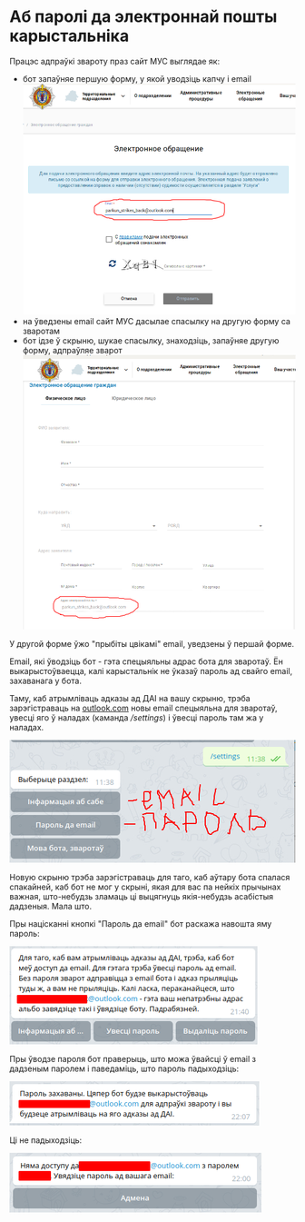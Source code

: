 # Аб паролі да электроннай пошты карыстальніка

Працэс адпраўкі звароту праз сайт МУС выглядае як:

- бот запаўняе першую форму, у якой уводзіць капчу і email
  ![first_form](../resources/email_password/first_form.png)
- на ўведзены email сайт МУС дасылае спасылку на другую форму са зваротам
- бот ідзе ў скрыню, шукае спасылку, знаходзіць, запаўняе другую форму, адпраўляе зварот
  ![second_form](../resources/email_password/second_form.png)

У другой форме ўжо "прыбіты цвікамі" email, уведзены ў першай форме.

Email, які ўводзіць бот - гэта спецыяльны адрас бота для зваротаў. Ён выкарыстоўваецца, калі карыстальнік не ўказаў пароль ад свайго email, захаванага у бота.

Таму, каб атрымліваць адказы ад ДАІ на вашу скрыню, трэба зарэгістраваць на [outlook.com](https://outlook.com) новы email спецыяльна для зваротаў, увесці яго ў наладах (каманда */settings*) і ўвесці пароль там жа у наладах.

![enter_email_password](../resources/email_password/enter_email_password.png)

Новую скрыню трэба зарэгістраваць для таго, каб аўтару бота спалася спакайней, каб бот не мог у скрыні, якая для вас па нейкіх прычынах важная, што-небудзь зламаць ці выцягнуць якія-небудзь асабістыя дадзеныя. Мала што.

Пры націсканні кнопкі "Пароль да email" бот раскажа навошта яму пароль:

![email_password_menu](../resources/email_password/email_password_menu.png)

Пры ўводзе пароля бот праверыць, што можа ўвайсці ў email з дадзеным паролем і паведаміць, што пароль падыходзіць:

![password_saved](../resources/email_password/password_saved.png)

Ці не падыходзіць:

![wrong_password](../resources/email_password/wrong_password.png)
